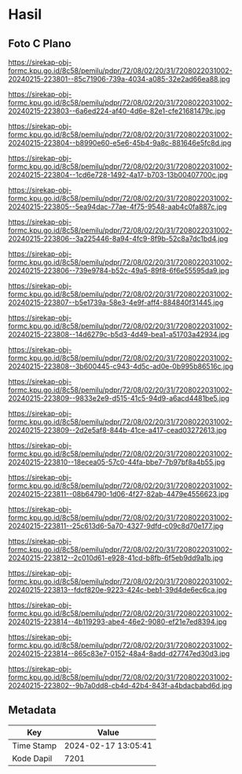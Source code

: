 # Hasil

## Foto C Plano

https://sirekap-obj-formc.kpu.go.id/8c58/pemilu/pdpr/72/08/02/20/31/7208022031002-20240215-223801--85c71906-739a-4034-a085-32e2ad66ea88.jpg

https://sirekap-obj-formc.kpu.go.id/8c58/pemilu/pdpr/72/08/02/20/31/7208022031002-20240215-223803--6a6ed224-af40-4d6e-82e1-cfe21681479c.jpg

https://sirekap-obj-formc.kpu.go.id/8c58/pemilu/pdpr/72/08/02/20/31/7208022031002-20240215-223804--b8990e60-e5e6-45b4-9a8c-881646e5fc8d.jpg

https://sirekap-obj-formc.kpu.go.id/8c58/pemilu/pdpr/72/08/02/20/31/7208022031002-20240215-223804--1cd6e728-1492-4a17-b703-13b00407700c.jpg

https://sirekap-obj-formc.kpu.go.id/8c58/pemilu/pdpr/72/08/02/20/31/7208022031002-20240215-223805--5ea94dac-77ae-4f75-9548-aab4c0fa887c.jpg

https://sirekap-obj-formc.kpu.go.id/8c58/pemilu/pdpr/72/08/02/20/31/7208022031002-20240215-223806--3a225446-8a94-4fc9-8f9b-52c8a7dc1bd4.jpg

https://sirekap-obj-formc.kpu.go.id/8c58/pemilu/pdpr/72/08/02/20/31/7208022031002-20240215-223806--739e9784-b52c-49a5-89f8-6f6e55595da9.jpg

https://sirekap-obj-formc.kpu.go.id/8c58/pemilu/pdpr/72/08/02/20/31/7208022031002-20240215-223807--b5e1739a-58e3-4e9f-aff4-884840f31445.jpg

https://sirekap-obj-formc.kpu.go.id/8c58/pemilu/pdpr/72/08/02/20/31/7208022031002-20240215-223808--14d6279c-b5d3-4d49-bea1-a51703a42934.jpg

https://sirekap-obj-formc.kpu.go.id/8c58/pemilu/pdpr/72/08/02/20/31/7208022031002-20240215-223808--3b600445-c943-4d5c-ad0e-0b995b86516c.jpg

https://sirekap-obj-formc.kpu.go.id/8c58/pemilu/pdpr/72/08/02/20/31/7208022031002-20240215-223809--9833e2e9-d515-41c5-94d9-a6acd4481be5.jpg

https://sirekap-obj-formc.kpu.go.id/8c58/pemilu/pdpr/72/08/02/20/31/7208022031002-20240215-223809--2d2e5af8-844b-41ce-a417-cead03272613.jpg

https://sirekap-obj-formc.kpu.go.id/8c58/pemilu/pdpr/72/08/02/20/31/7208022031002-20240215-223810--18ecea05-57c0-44fa-bbe7-7b97bf8a4b55.jpg

https://sirekap-obj-formc.kpu.go.id/8c58/pemilu/pdpr/72/08/02/20/31/7208022031002-20240215-223811--08b64790-1d06-4f27-82ab-4479e4556623.jpg

https://sirekap-obj-formc.kpu.go.id/8c58/pemilu/pdpr/72/08/02/20/31/7208022031002-20240215-223811--25c613d6-5a70-4327-9dfd-c09c8d70e177.jpg

https://sirekap-obj-formc.kpu.go.id/8c58/pemilu/pdpr/72/08/02/20/31/7208022031002-20240215-223812--2c010d61-e928-41cd-b8fb-6f5eb9dd9a1b.jpg

https://sirekap-obj-formc.kpu.go.id/8c58/pemilu/pdpr/72/08/02/20/31/7208022031002-20240215-223813--fdcf820e-9223-424c-beb1-39d4de6ec6ca.jpg

https://sirekap-obj-formc.kpu.go.id/8c58/pemilu/pdpr/72/08/02/20/31/7208022031002-20240215-223814--4b119293-abe4-46e2-9080-ef21e7ed8394.jpg

https://sirekap-obj-formc.kpu.go.id/8c58/pemilu/pdpr/72/08/02/20/31/7208022031002-20240215-223814--865c83e7-0152-48a4-8add-d27747ed30d3.jpg

https://sirekap-obj-formc.kpu.go.id/8c58/pemilu/pdpr/72/08/02/20/31/7208022031002-20240215-223802--9b7a0dd8-cb4d-42b4-843f-a4bdacbabd6d.jpg


## Metadata

| Key        | Value               |
| ---------- | ------------------- |
| Time Stamp | 2024-02-17 13:05:41 |
| Kode Dapil | 7201                |




